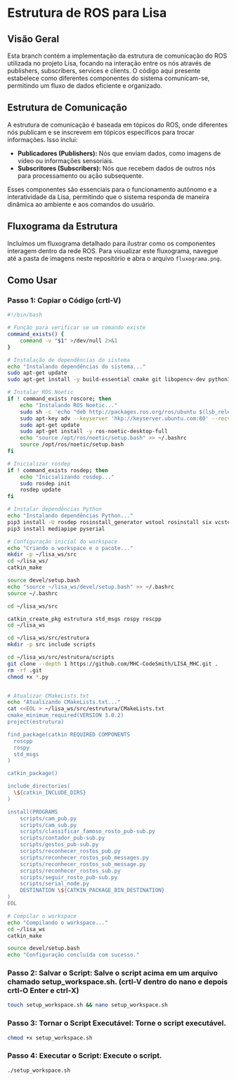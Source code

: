 # Estrutura de ROS para Lisa

## Visão Geral
Esta branch contém a implementação da estrutura de comunicação do ROS utilizada no projeto Lisa, focando na interação entre os nós através de publishers, subscribers, services e clients. O código aqui presente estabelece como diferentes componentes do sistema comunicam-se, permitindo um fluxo de dados eficiente e organizado.

## Estrutura de Comunicação
A estrutura de comunicação é baseada em tópicos do ROS, onde diferentes nós publicam e se inscrevem em tópicos específicos para trocar informações. Isso inclui:

- **Publicadores (Publishers):** Nós que enviam dados, como imagens de vídeo ou informações sensoriais.
- **Subscritores (Subscribers):** Nós que recebem dados de outros nós para processamento ou ação subsequente.

Esses componentes são essenciais para o funcionamento autônomo e a interatividade da Lisa, permitindo que o sistema responda de maneira dinâmica ao ambiente e aos comandos do usuário.

## Fluxograma da Estrutura
Incluímos um fluxograma detalhado para ilustrar como os componentes interagem dentro da rede ROS. Para visualizar este fluxograma, navegue até a pasta de imagens neste repositório e abra o arquivo `fluxograma.png`.

## Como Usar

### Passo 1: Copiar o Código (crtl-V)

```bash
#!/bin/bash

# Função para verificar se um comando existe
command_exists() {
    command -v "$1" >/dev/null 2>&1
}

# Instalação de dependências do sistema
echo "Instalando dependências do sistema..."
sudo apt-get update
sudo apt-get install -y build-essential cmake git libopencv-dev python3-pip

# Instalar ROS Noetic
if ! command_exists roscore; then
    echo "Instalando ROS Noetic..."
    sudo sh -c 'echo "deb http://packages.ros.org/ros/ubuntu $(lsb_release -sc) main" > /etc/apt/sources.list.d/ros-latest.list'
    sudo apt-key adv --keyserver 'hkp://keyserver.ubuntu.com:80' --recv-key C1CF6E31E6BADE8868B172B4F42ED6FBAB17C654
    sudo apt-get update
    sudo apt-get install -y ros-noetic-desktop-full
    echo "source /opt/ros/noetic/setup.bash" >> ~/.bashrc
    source /opt/ros/noetic/setup.bash
fi

# Inicializar rosdep
if ! command_exists rosdep; then
    echo "Inicializando rosdep..."
    sudo rosdep init
    rosdep update
fi

# Instalar dependências Python
echo "Instalando dependências Python..."
pip3 install -U rosdep rosinstall_generator wstool rosinstall six vcstools
pip3 install mediapipe pyserial

# Configuração inicial do workspace
echo "Criando o workspace e o pacote..."
mkdir -p ~/lisa_ws/src
cd ~/lisa_ws/
catkin_make

source devel/setup.bash
echo "source ~/lisa_ws/devel/setup.bash" >> ~/.bashrc
source ~/.bashrc

cd ~/lisa_ws/src

catkin_create_pkg estrutura std_msgs rospy roscpp
cd ~/lisa_ws

cd ~/lisa_ws/src/estrutura
mkdir -p src include scripts

cd ~/lisa_ws/src/estrutura/scripts
git clone --depth 1 https://github.com/MHC-CodeSmith/LISA_MHC.git .
rm -rf .git
chmod +x *.py


# Atualizar CMakeLists.txt
echo "Atualizando CMakeLists.txt..."
cat <<EOL > ~/lisa_ws/src/estrutura/CMakeLists.txt
cmake_minimum_required(VERSION 3.0.2)
project(estrutura)

find_package(catkin REQUIRED COMPONENTS
  roscpp
  rospy
  std_msgs
)

catkin_package()

include_directories(
  \${catkin_INCLUDE_DIRS}
)

install(PROGRAMS
    scripts/cam_pub.py
    scripts/cam_sub.py
    scripts/classificar_famoso_rosto_pub-sub.py
    scripts/contador_pub-sub.py
    scripts/gestos_pub-sub.py
    scripts/reconhecer_rostos_pub.py
    scripts/reconhecer_rostos_pub_messages.py
    scripts/reconhecer_rostos_sub_message.py
    scripts/reconhecer_rostos_sub.py
    scripts/seguir_rosto_pub-sub.py
    scripts/serial_node.py
    DESTINATION \${CATKIN_PACKAGE_BIN_DESTINATION}
)
EOL

# Compilar o workspace
echo "Compilando o workspace..."
cd ~/lisa_ws
catkin_make

source devel/setup.bash
echo "Configuração concluída com sucesso."
```

### Passo 2: Salvar o Script: Salve o script acima em um arquivo chamado setup_workspace.sh. (crtl-V dentro do nano e depois crtl-O Enter e ctrl-X)
```bash
touch setup_workspace.sh && nano setup_workspace.sh
```

### Passo 3: Tornar o Script Executável: Torne o script executável.
```bash
chmod +x setup_workspace.sh
```

### Passo 4: Executar o Script: Execute o script.
```bash
./setup_workspace.sh
```
